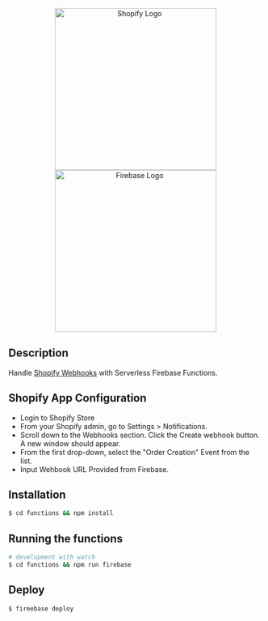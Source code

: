 <p align="center">
<a href="https://shopify.com/" target="blank"><img src="https://cdn.shopify.com/shopifycloud/brochure/assets/brand-assets/shopify-logo-main-8ee1e0052baf87fd9698ceff7cbc01cc36a89170212ad227db3ff2706e89fd04.svg" width="320" alt="Shopify Logo" /></a>
<a href="https://firebase.google.com/" target="blank"><img src="https://firebase.google.com/images/brand-guidelines/logo-built_white.png" width="320" alt="Firebase Logo" /></a>
</p>

## Description

Handle [Shopify Webhooks](https://github.com/nestjs/nest) with Serverless Firebase Functions.

## Shopify App Configuration

- Login to Shopify Store
- From your Shopify admin, go to Settings > Notifications.
- Scroll down to the Webhooks section. Click the Create webhook button. A new window should appear.
- From the first drop-down, select the "Order Creation" Event from the list.
- Input Wehbook URL Provided from Firebase.

## Installation

```bash
$ cd functions && npm install
```

## Running the functions

```bash
# development with watch
$ cd functions && npm run firebase
```

## Deploy
```bash
$ fireebase deploy
```
